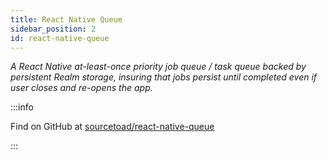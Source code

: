 ```yaml
---
title: React Native Queue
sidebar_position: 2
id: react-native-queue
---
```


_A React Native at-least-once priority job queue / task queue backed by persistent Realm storage, insuring that jobs persist until completed even if user closes and re-opens the app._


:::info

Find on GitHub at [sourcetoad/react-native-queue](https://github.com/sourcetoad/react-native-queue)

:::